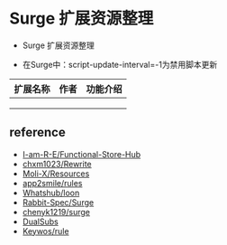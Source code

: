 # Surge 扩展资源整理
- Surge 扩展资源整理
* 在Surge中：script-update-interval=-1为禁用脚本更新


| 扩展名称 | 作者  | 功能介绍 |
| ---- | --- | ---- |
|      |     |      |
|      |     |      |
|      |     |      |

## reference
- [I-am-R-E/Functional-Store-Hub](https://github.com/I-am-R-E/Functional-Store-Hub)
- [chxm1023/Rewrite](https://github.com/chxm1023/Rewrite)
- [Moli-X/Resources](https://github.com/Moli-X/Resources)
- [app2smile/rules](https://github.com/app2smile/rules)
- [Whatshub/loon](https://whatshub.top/loon)
- [Rabbit-Spec/Surge](https://github.com/Rabbit-Spec/Surge)
- [chenyk1219/surge](https://github.com/chenyk1219/surge)
- [DualSubs](https://github.com/DualSubs)
- [Keywos/rule](https://github.com/Keywos/rule)